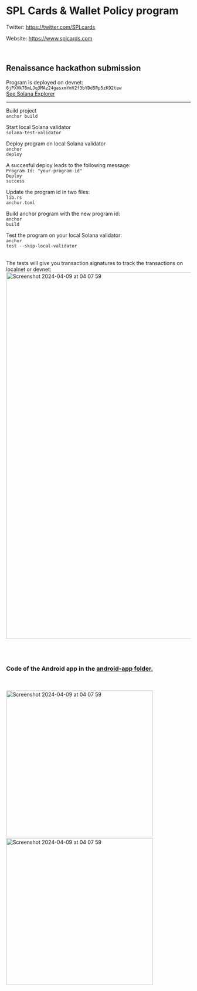 <h1>SPL Cards & Wallet Policy program</h1>
<p>Twitter: <a href="https://twitter.com/SPLcards" target="_blank">https://twitter.com/SPLcards</a></p>
<p>Website: <a href="https://www.splcards.com" target="_blank">https://www.splcards.com</a></p>

<br />
<h2>Renaissance hackathon submission</h2>
Program is deployed on devnet:
<code>6jPXVk78mLJq3MAz24gasxmYmV2f3bYDd5Rp5zK92tew</code><br />
<a href="https://explorer.solana.com/address/6jPXVk78mLJq3MAz24gasxmYmV2f3bYDd5Rp5zK92tew?cluster=custom&customUrl=https%3A%2F%2Fapi.devnet.solana.com" target="_blank">See Solana Explorer</a>

<hr />

Build project<br />
<code>anchor build</code>

Start local Solana validator<br />
<code>solana-test-validator</code>

Deploy program on local Solana validator<br />
<code>anchor deploy</code>

A succesful deploy leads to the following message:<br />
<code>Program Id: "your-program-id"</code><br />
<code>Deploy success</code>

Update the program id in two files:<br />
<code>lib.rs</code><br />
<code>anchor.toml</code>

Build anchor program with the new program id:<br />
<code>anchor build</code>

Test the program on your local Solana validator:<br />
<code>anchor test --skip-local-validator</code>

<br />
The tests will give you transaction signatures to track the transactions on localnet or devnet:
<img width="1000" alt="Screenshot 2024-04-09 at 04 07 59" src="https://github.com/Web3-Builders-Alliance/Nelis-sol_Sol_1Q24/assets/96995954/41ac2ee8-99c2-4074-abc3-a847a3b0a5a1">



<br /><br />
<h3>Code of the Android app in the <a href="https://github.com/Web3-Builders-Alliance/Nelis-sol_Sol_1Q24/tree/main/capstone/splcards/android-app" target="_blank">android-app folder.</a></h3>
<br /><br />
<img width="400" alt="Screenshot 2024-04-09 at 04 07 59" src="https://github.com/Web3-Builders-Alliance/Nelis-sol_Sol_1Q24/assets/96995954/7b331ce4-75b3-4bd3-8ce9-9e28645bfdd4">
&nbsp;&nbsp;
<img width="400" alt="Screenshot 2024-04-09 at 04 07 59" src="https://github.com/Web3-Builders-Alliance/Nelis-sol_Sol_1Q24/assets/96995954/c157aea3-08f4-4d97-8281-98eec9f9cf83">

<br /><br />



